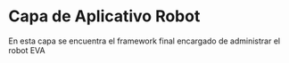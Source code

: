 # Capa de Aplicativo Robot
En esta capa se encuentra el framework final encargado de administrar el robot EVA
